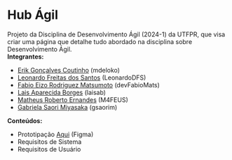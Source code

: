 # Hub Ágil
Projeto da Disciplina de Desenvolvimento Ágil (2024-1) da UTFPR, que visa criar uma página que detalhe tudo abordado na disciplina sobre Desenvolvimento Ágil.<br>
**Integrantes:**
- [Erik Gonçalves Coutinho](https://github.com/mdeloko) (mdeloko)
- [Leonardo Freitas dos Santos](https://github.com/LeonardoDFS) (LeonardoDFS)
- [Fabio Eizo Rodriguez Matsumoto](https://github.com/devFabioMats) (devFabioMats)
- [Lais Aparecida Borges](https://github.com/laisab) (laisab)
- [Matheus Roberto Ernandes](https://github.com/M4FEUS) (M4FEUS)
- [Gabriela Saori Miyasaka](https://github.com/gsaorim) (gsaorim)  
 
**Conteúdos:**  
- Prototipação [Aqui](https://www.figma.com/design/rXPj1XnN88MnUpSSkdgZXA/Design-Hub-%C3%81gil?node-id=1-2&t=r3VeQb4scDVjHbsA-1) (Figma)
- Requisitos de Sistema
- Requisitos de Usuário  

